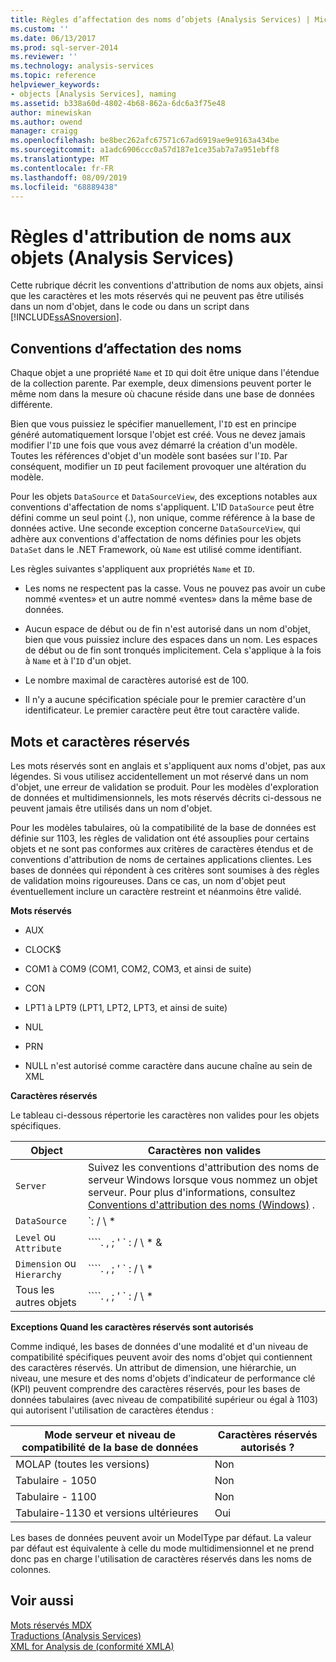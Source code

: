 ```yaml
---
title: Règles d’affectation des noms d’objets (Analysis Services) | Microsoft Docs
ms.custom: ''
ms.date: 06/13/2017
ms.prod: sql-server-2014
ms.reviewer: ''
ms.technology: analysis-services
ms.topic: reference
helpviewer_keywords:
- objects [Analysis Services], naming
ms.assetid: b338a60d-4802-4b68-862a-6dc6a3f75e48
author: minewiskan
ms.author: owend
manager: craigg
ms.openlocfilehash: be8bec262afc67571c67ad6919ae9e9163a434be
ms.sourcegitcommit: a1adc6906ccc0a57d187e1ce35ab7a7a951ebff8
ms.translationtype: MT
ms.contentlocale: fr-FR
ms.lasthandoff: 08/09/2019
ms.locfileid: "68889438"
---
```

# <a name="object-naming-rules-analysis-services"></a>Règles d'attribution de noms aux objets (Analysis Services)
  Cette rubrique décrit les conventions d'attribution de noms aux objets, ainsi que les caractères et les mots réservés qui ne peuvent pas être utilisés dans un nom d'objet, dans le code ou dans un script dans [!INCLUDE[ssASnoversion](../../../includes/ssasnoversion-md.md)].  
  
##  <a name="bkmk_Names"></a>Conventions d’affectation des noms  
 Chaque objet a une propriété `Name` et `ID` qui doit être unique dans l'étendue de la collection parente. Par exemple, deux dimensions peuvent porter le même nom dans la mesure où chacune réside dans une base de données différente.  
  
 Bien que vous puissiez le spécifier manuellement, l'`ID` est en principe généré automatiquement lorsque l'objet est créé. Vous ne devez jamais modifier l'`ID` une fois que vous avez démarré la création d'un modèle. Toutes les références d'objet d'un modèle sont basées sur l'`ID`. Par conséquent, modifier un `ID` peut facilement provoquer une altération du modèle.  
  
 Pour les objets `DataSource` et `DataSourceView`, des exceptions notables aux conventions d'affectation de noms s'appliquent. L'ID `DataSource` peut être défini comme un seul point (.), non unique, comme référence à la base de données active. Une seconde exception concerne `DataSourceView`, qui adhère aux conventions d'affectation de noms définies pour les objets `DataSet` dans le .NET Framework, où `Name` est utilisé comme identifiant.  
  
 Les règles suivantes s'appliquent aux propriétés `Name` et `ID`.  
  
-   Les noms ne respectent pas la casse. Vous ne pouvez pas avoir un cube nommé «ventes» et un autre nommé «ventes» dans la même base de données.  
  
-   Aucun espace de début ou de fin n'est autorisé dans un nom d'objet, bien que vous puissiez inclure des espaces dans un nom. Les espaces de début ou de fin sont tronqués implicitement. Cela s'applique à la fois à `Name` et à l'`ID` d'un objet.  
  
-   Le nombre maximal de caractères autorisé est de 100.  
  
-   Il n'y a aucune spécification spéciale pour le premier caractère d'un identificateur. Le premier caractère peut être tout caractère valide.  
  
##  <a name="bkmk_reserved"></a>Mots et caractères réservés  
 Les mots réservés sont en anglais et s'appliquent aux noms d'objet, pas aux légendes. Si vous utilisez accidentellement un mot réservé dans un nom d'objet, une erreur de validation se produit. Pour les modèles d'exploration de données et multidimensionnels, les mots réservés décrits ci-dessous ne peuvent jamais être utilisés dans un nom d'objet.  
  
 Pour les modèles tabulaires, où la compatibilité de la base de données est définie sur 1103, les règles de validation ont été assouplies pour certains objets et ne sont pas conformes aux critères de caractères étendus et de conventions d'attribution de noms de certaines applications clientes. Les bases de données qui répondent à ces critères sont soumises à des règles de validation moins rigoureuses. Dans ce cas, un nom d'objet peut éventuellement inclure un caractère restreint et néanmoins être validé.  
  
 **Mots réservés**  
  
-   AUX  
  
-   CLOCK$  
  
-   COM1 à COM9 (COM1, COM2, COM3, et ainsi de suite)  
  
-   CON  
  
-   LPT1 à LPT9 (LPT1, LPT2, LPT3, et ainsi de suite)  
  
-   NUL  
  
-   PRN  
  
-   NULL n'est autorisé comme caractère dans aucune chaîne au sein de XML  
  
 **Caractères réservés**  
  
 Le tableau ci-dessous répertorie les caractères non valides pour les objets spécifiques.  
  
|Object|Caractères non valides|  
|------------|------------------------|  
|`Server`|Suivez les conventions d'attribution des noms de serveur Windows lorsque vous nommez un objet serveur. Pour plus d'informations, consultez [Conventions d'attribution des noms (Windows)](/windows/desktop/DNS/naming-conventions) .|  
|`DataSource`|`: / \ * | ? " () [] {} <>`|  
|`Level` ou `Attribute`|````. , ; ' ` : / \ * &| ? " & % $ ! + = [] {} \< >````|  
|`Dimension` ou `Hierarchy`|````. , ; ' ` : / \ * | ? " & % $ ! + = () [] {} \<,>````|  
|Tous les autres objets|````. , ; ' ` : / \ * | ? " & % $ ! + = () [] {} \< >````|  
  
 **Exceptions Quand les caractères réservés sont autorisés**  
  
 Comme indiqué, les bases de données d'une modalité et d'un niveau de compatibilité spécifiques peuvent avoir des noms d'objet qui contiennent des caractères réservés. Un attribut de dimension, une hiérarchie, un niveau, une mesure et des noms d'objets d'indicateur de performance clé (KPI) peuvent comprendre des caractères réservés, pour les bases de données tabulaires (avec niveau de compatibilité supérieur ou égal à 1103) qui autorisent l'utilisation de caractères étendus :  
  
|Mode serveur et niveau de compatibilité de la base de données|Caractères réservés autorisés ?|  
|--------------------------------------------------|----------------------------------|  
|MOLAP (toutes les versions)|Non|  
|Tabulaire - 1050|Non|  
|Tabulaire - 1100|Non|  
|Tabulaire-1130 et versions ultérieures|Oui|  
  
 Les bases de données peuvent avoir un ModelType par défaut. La valeur par défaut est équivalente à celle du mode multidimensionnel et ne prend donc pas en charge l'utilisation de caractères réservés dans les noms de colonnes.  
  
## <a name="see-also"></a>Voir aussi  
 [Mots réservés MDX](/sql/mdx/mdx-reserved-words)   
 [Traductions &#40;Analysis Services&#41;](https://docs.microsoft.com/analysis-services/translations-analysis-services)   
 [XML for Analysis de &#40;conformité XMLA&#41;](https://docs.microsoft.com/bi-reference/xmla/xml-for-analysis-compliance-xmla)  
  
  
